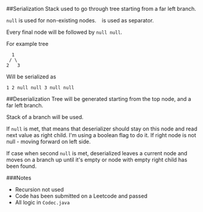 ##Serialization
Stack used to go through tree starting from a far left branch.

`null` is used for non-existing nodes. ` ` is used as separator.

Every final node will be followed by `null null`.

For example tree
```
  1
 / \
2   3
```
Will be serialized as 
```
1 2 null null 3 null null 
```

##Deserialization
Tree will be generated starting from the top node, and a far left branch.

Stack of a branch will be used.

If `null` is met, that means that deserializer should stay on this node and read next value as right child. I'm using a boolean flag to do it. If right node is not null - moving forward on left side.

If case when second `null` is met, deserialized leaves a current node and moves on a branch up until it's empty or node with empty right child has been found.

###Notes
 - Recursion not used
 - Code has been submitted on a Leetcode and passed
 - All logic in `Codec.java`
 